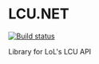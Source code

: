 # LCU.NET
[![Build status](https://ci.appveyor.com/api/projects/status/q49uebqgj7tamgwf?svg=true)](https://ci.appveyor.com/project/pipe01/lcu-net)

Library for LoL's LCU API
